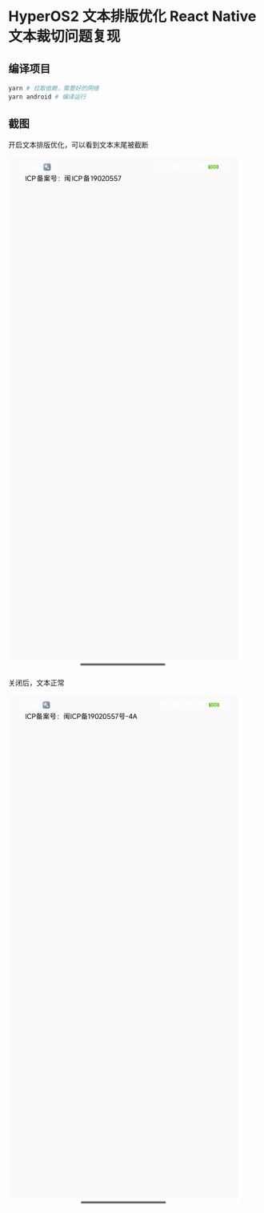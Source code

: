 # HyperOS2 文本排版优化 React Native 文本裁切问题复现

## 编译项目

```bash
yarn # 拉取依赖，需要好的网络
yarn android # 编译运行
```

## 截图

开启文本排版优化，可以看到文本末尾被截断

<img src='./Screenshot.jpg' />

关闭后，文本正常

<img src='./Screenshot2.jpg' />

